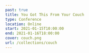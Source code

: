 ```yaml
---
past: true
title: You Got This From Your Couch
type: Conference
location: Online
start: 2021-01-15T10:00:00
end: 2021-01-16T18:00:00
cover: couch.png
url: /collections/couch
---
```

